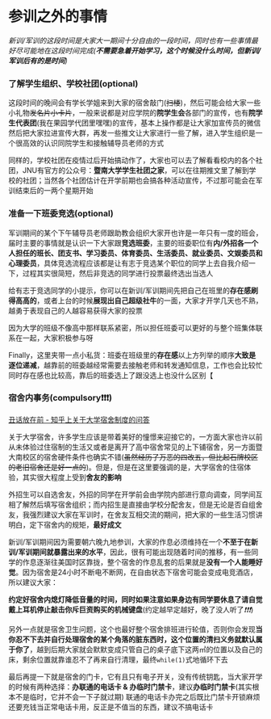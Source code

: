 # 参训之外的事情

_新训/军训的这段时间是大家大一期间十分自由的一段时间，同时也有一些事情最好尽可能地在这段时间完成(**不需要急着开始学习，这个时候没什么时间，但新训/军训后有的是时间**)_

### **了解学生组织、学校社团(optional)**

这段时间的晚间会有学长学姐来到大家的宿舍敲门(~~扫楼~~)，然后可能会给大家一些小礼物~~发名片小卡片~~，一般来说都是对应学院的**院学生会**各部门的宣传，也有**院学生代表团**(我在果园学代团里嘿嘿)的宣传，基本上操作都是让大家加宣传员的微信然后把大家拉进宣传大群，再发一些推文让大家进行一些了解，进入学生组织是一个很高效的认识同院学生和接触辅导员老师的方式

同样的，学校社团在疫情过后开始搞动作了，大家也可以去了解看看校内的各个社团，JNU有官方的公众号：**暨南大学学生社团之家**，可以在往期推文里了解到学校的社团；当然各个社团估计在开学前期也会搞各种活动宣传，不过那可能会在军训结束后的一两个星期开始

### **准备一下班委竞选(optional)**

军训期间的某个下午辅导员老师跟助教会组织大家开也许是一年只有一度的班会，届时主要的事情就是认识一下大家跟**竞选班委**，主要的班委职位有**内/外招各一个人担任的班长、团支书、学习委员、体育委员、生活委员、就业委员、文娱委员和心理委员**，具体竞选流程应该都是让有志于竞选某个职位的同学上去自我介绍一下，过程其实很简短，然后非竞选的同学进行投票最终选出当选人

给有志于竞选同学的小提示，你可以在新训/军训期间先把自己在班里的**存在感刷得高高的**，或者上台的时候**展现出自己超级社牛**的一面，大家才开学几天也不熟，越勇于表现自己的人越容易获得大家的投票

因为大学的班级不像高中那样联系紧密，所以担任班委可以更好的与整个班集体联系在一起，大家积极参与呀

Finally，这里夹带一点小私货：班委在班级里的**存在感**以上方列举的顺序**大致是逐位递减**，越靠前的班委越经常需要去接触老师和转发通知信息，工作也会比较忙同时存在感也比较高，靠后的班委选上了跟没选上也没什么区别【

### **宿舍内事务(compulsory❗❗❗)**

[丑话放在前 - 知乎上关于大学宿舍制度的问答](https://www.zhihu.com/question/31409652)

关于大学宿舍，许多学生应该是带着美好的憧憬来迎接它的，一方面大家也许以前从未体验过住宿制的生活又或者是离开了高中宿舍常见的上下铺宿舍，另一方面暨大南校区的宿舍硬件条件也确实不错(~~虽然经历了万恶的四改五，但比起石牌校区的老旧宿舍还是好一点的~~)。但是，但是在这里要强调的是，大学宿舍的住宿体验，其实很大程度上受到**舍友的影响**

外招生可以自选舍友，外招的同学在开学前会由学院内部进行意向调查，同学间互相了解然后填写宿舍组织；而内招生是直接由学校分配舍友，但是无论是否自组舍友，我强烈建议大家在军训时，在舍友互相交流的期间，把大家的一些生活习惯讲明白，定下宿舍内的规矩，**最好成文**

新训/军训期间因为需要朝六晚九地参训，大家的作息必须维持在一个**不至于在新训/军训期间就暴露出来的水平**，因此，很有可能出现随着时间的推移，有一些同学的作息逐渐往美国时区靠拢，整个宿舍的作息乱套的后果就是**没有一个人能睡好觉**。因为宿舍是24小时不断电不断网，在自由状态下宿舍可能会变成电竞酒店，所以建议大家：

**约定好宿舍内熄灯降低音量的时间，同时如果注意如果身边有同学要休息了请自觉戴上耳机停止敲击你斥巨资购买的机械键盘**(约定越早定越好，晚了没人听&#x4E86;_❗❗❗_)

另外一点就是宿舍卫生问题，这个也最好整个宿舍排班进行轮值，否则你会发现**当你忍不下去并自行处理宿舍的某个角落的脏东西时，这个位置的清扫义务就默认属于你了**，越到后期大家就会默默变成只管自己的桌子底下这两㎡的位置以及自己的床，剩余位置就靠谁忍不了再来自行清理，最终`while(1)`式地循环下去

最后再提一下就是宿舍的门卡，它有且只有电子开关，没有传统钥匙，当大家开学的时候有两种选择：**办联通的电话卡 & 办临时门禁卡**，建议**办临时门禁卡**(其实根本不是临时，它并不会一下子就过期) 联通的电话卡办完之后既比门禁卡开锁麻烦还要充钱当正常电话卡用，反正是不值当的东西，建议不搞电话卡
